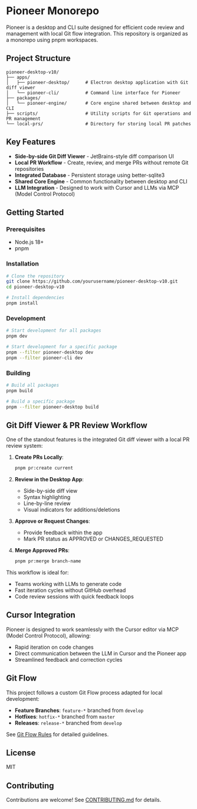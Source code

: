 # Pioneer Monorepo

Pioneer is a desktop and CLI suite designed for efficient code review and management with local Git flow integration. This repository is organized as a monorepo using pnpm workspaces.

## Project Structure

```
pioneer-desktop-v10/
├── apps/
│   ├── pioneer-desktop/      # Electron desktop application with Git diff viewer
│   └── pioneer-cli/          # Command line interface for Pioneer
├── packages/
│   └── pioneer-engine/       # Core engine shared between desktop and CLI
├── scripts/                  # Utility scripts for Git operations and PR management
└── local-prs/                # Directory for storing local PR patches
```

## Key Features

- **Side-by-side Git Diff Viewer** - JetBrains-style diff comparison UI
- **Local PR Workflow** - Create, review, and merge PRs without remote Git repositories
- **Integrated Database** - Persistent storage using better-sqlite3
- **Shared Core Engine** - Common functionality between desktop and CLI
- **LLM Integration** - Designed to work with Cursor and LLMs via MCP (Model Control Protocol)

## Getting Started

### Prerequisites

- Node.js 18+
- pnpm

### Installation

```bash
# Clone the repository
git clone https://github.com/yourusername/pioneer-desktop-v10.git
cd pioneer-desktop-v10

# Install dependencies
pnpm install
```

### Development

```bash
# Start development for all packages
pnpm dev

# Start development for a specific package
pnpm --filter pioneer-desktop dev
pnpm --filter pioneer-cli dev
```

### Building

```bash
# Build all packages
pnpm build

# Build a specific package
pnpm --filter pioneer-desktop build
```

## Git Diff Viewer & PR Review Workflow

One of the standout features is the integrated Git diff viewer with a local PR review system:

1. **Create PRs Locally**:
   ```bash
   pnpm pr:create current
   ```

2. **Review in the Desktop App**:
   - Side-by-side diff view
   - Syntax highlighting
   - Line-by-line review
   - Visual indicators for additions/deletions

3. **Approve or Request Changes**:
   - Provide feedback within the app
   - Mark PR status as APPROVED or CHANGES_REQUESTED

4. **Merge Approved PRs**:
   ```bash
   pnpm pr:merge branch-name
   ```

This workflow is ideal for:
- Teams working with LLMs to generate code
- Fast iteration cycles without GitHub overhead
- Code review sessions with quick feedback loops

## Cursor Integration

Pioneer is designed to work seamlessly with the Cursor editor via MCP (Model Control Protocol), allowing:
- Rapid iteration on code changes
- Direct communication between the LLM in Cursor and the Pioneer app
- Streamlined feedback and correction cycles

## Git Flow

This project follows a custom Git Flow process adapted for local development:

- **Feature Branches**: `feature-*` branched from `develop`
- **Hotfixes**: `hotfix-*` branched from `master`
- **Releases**: `release-*` branched from `develop`

See [Git Flow Rules](/.cursor/rules/git-flow.md) for detailed guidelines.

## License

MIT

## Contributing

Contributions are welcome! See [CONTRIBUTING.md](./CONTRIBUTING.md) for details.
